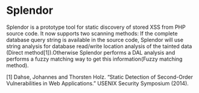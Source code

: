 # Splendor

Splendor is a prototype tool for static discovery of stored XSS from PHP source code. 
It now supports two scanning methods: If the complete database query string is available in the source code, Splendor will use string analysis for database read/write location analysis of the tainted data (Direct method[1]).Otherwise Splendor performs a DAL analysis and performs a fuzzy matching way to get this information(Fuzzy matching method).

[1] Dahse, Johannes and Thorsten Holz. “Static Detection of Second-Order Vulnerabilities in Web Applications.” USENIX Security Symposium (2014).
